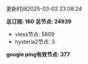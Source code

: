 更新时间2025-03-02 23:08:24

**总订阅: 160**
**总节点: 24939**
- vless节点: 5609
- hysteria2节点: 3

**google ping有效节点: 377**
